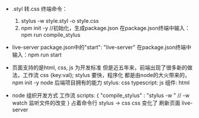- .styl 转.css 
  终端命令： 
  1. stylus -w style.styl -o style.css
  2. npm init -y  //初始化，生成package.json
     在package.json终端中输入：npm run compile_stylus

- live-server
  package.json中的"start": "live-server"
  在package.json终端中输入：npm run start
  


- 页面支持的是html, css, js 为开发标准
  但是近五年来，前端出现了很多新的做法，工作流
  css  {key:val};  stylus  要快，程序化
  都是由node的大火带来的，
  npm init -y   node 后端项目拥有的能力
  stylus: css
  typescript: js
  组件: html

- node 组织开发方式 工作流
  scripts: {
       "compile_stylus" : "stylus -w "       // -w watch 监听文件的改变
  }
  占着命令行
  stylus -> css
  css 变化了 刷新页面
  live-server